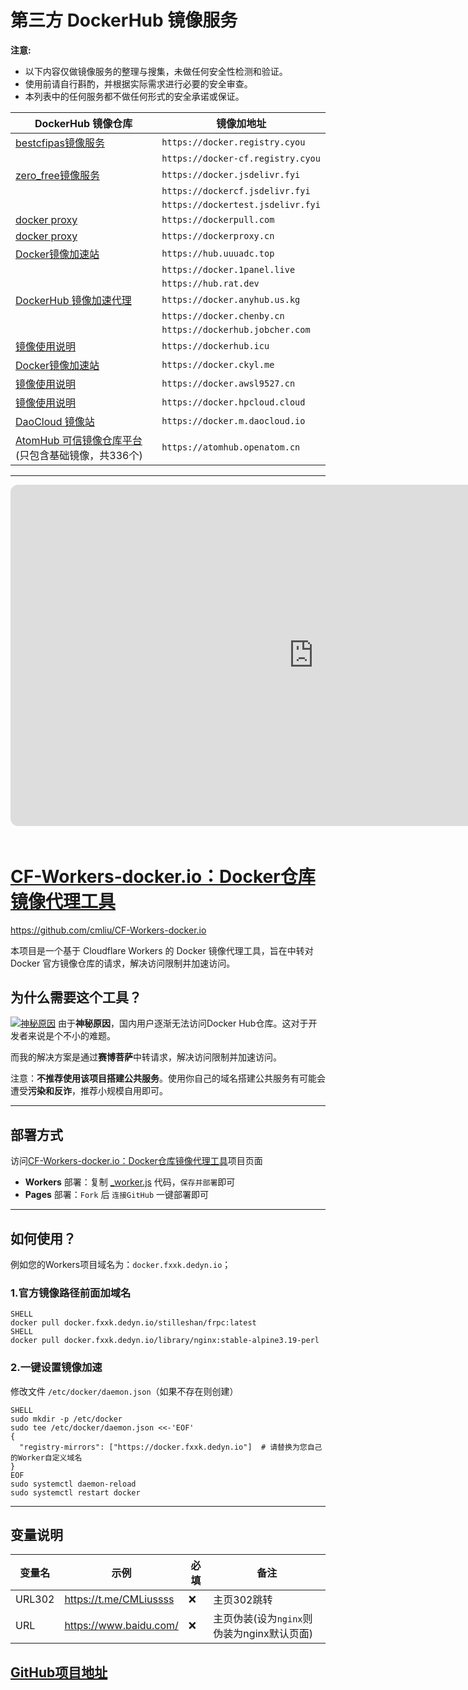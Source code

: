 # 第三方 DockerHub 镜像服务

**注意:**

- 以下内容仅做镜像服务的整理与搜集，未做任何安全性检测和验证。
- 使用前请自行斟酌，并根据实际需求进行必要的安全审查。
- 本列表中的任何服务都不做任何形式的安全承诺或保证。

| DockerHub 镜像仓库                                           | 镜像加地址                        |
| ------------------------------------------------------------ | --------------------------------- |
| [bestcfipas镜像服务](https://t.me/bestcfipas/1900)           | `https://docker.registry.cyou`    |
|                                                              | `https://docker-cf.registry.cyou` |
| [zero_free镜像服务](https://t.me/zero_free/80)               | `https://docker.jsdelivr.fyi`     |
|                                                              | `https://dockercf.jsdelivr.fyi`   |
|                                                              | `https://dockertest.jsdelivr.fyi` |
| [docker proxy](https://dockerpull.com/)                      | `https://dockerpull.com`          |
| [docker proxy](https://dockerproxy.cn/)                      | `https://dockerproxy.cn`          |
| [Docker镜像加速站](https://hub.uuuadc.top/)                  | `https://hub.uuuadc.top`          |
|                                                              | `https://docker.1panel.live`      |
|                                                              | `https://hub.rat.dev`             |
| [DockerHub 镜像加速代理](https://docker.anyhub.us.kg/)       | `https://docker.anyhub.us.kg`     |
|                                                              | `https://docker.chenby.cn`        |
|                                                              | `https://dockerhub.jobcher.com`   |
| [镜像使用说明](https://dockerhub.icu/)                       | `https://dockerhub.icu`           |
| [Docker镜像加速站](https://docker.ckyl.me/)                  | `https://docker.ckyl.me`          |
| [镜像使用说明](https://docker.awsl9527.cn/)                  | `https://docker.awsl9527.cn`      |
| [镜像使用说明](https://docker.hpcloud.cloud/)                | `https://docker.hpcloud.cloud`    |
| [DaoCloud 镜像站](https://github.com/DaoCloud/public-image-mirror) | `https://docker.m.daocloud.io`    |
| [AtomHub 可信镜像仓库平台](https://atomhub.openatom.cn/) (只包含基础镜像，共336个) | `https://atomhub.openatom.cn`     |

------

<iframe width="560" height="315" src="https://www.youtube.com/embed/l2jwq9CagNQ?si=ZCklhAtR-NfN2Aeb" title="YouTube video player" frameborder="0" allow="accelerometer; autoplay; clipboard-write; encrypted-media; gyroscope; picture-in-picture; web-share" referrerpolicy="strict-origin-when-cross-origin" allowfullscreen="" style="box-sizing: border-box; top: 0px; left: 0px; margin: 0px 0px 20px; width: 970px; height: 545.625px; border-radius: 12px;"></iframe>

# [CF-Workers-docker.io：Docker仓库镜像代理工具](https://github.com/cmliu/CF-Workers-docker.io)

https://github.com/cmliu/CF-Workers-docker.io

本项目是一个基于 Cloudflare Workers 的 Docker 镜像代理工具，旨在中转对 Docker 官方镜像仓库的请求，解决访问限制并加速访问。

## 为什么需要这个工具？

[![神秘原因](https://img.090227.xyz/file/dcdbd209203846c6b8fdf.png)](https://img.090227.xyz/file/dcdbd209203846c6b8fdf.png)
由于**神秘原因**，国内用户逐渐无法访问Docker Hub仓库。这对于开发者来说是个不小的难题。

而我的解决方案是通过**赛博菩萨**中转请求，解决访问限制并加速访问。

注意：**不推荐使用该项目搭建公共服务**。使用你自己的域名搭建公共服务有可能会遭受**污染和反诈**，推荐小规模自用即可。

------

## 部署方式

访问[CF-Workers-docker.io：Docker仓库镜像代理工具](https://github.com/cmliu/CF-Workers-docker.io)项目页面

- **Workers** 部署：复制 [_worker.js](https://github.com/cmliu/CF-Workers-docker.io/blob/main/_worker.js) 代码，`保存并部署`即可
- **Pages** 部署：`Fork` 后 `连接GitHub` 一键部署即可

------

## 如何使用？

例如您的Workers项目域名为：`docker.fxxk.dedyn.io`；

### 1.官方镜像路径前面加域名

```
SHELL
docker pull docker.fxxk.dedyn.io/stilleshan/frpc:latest
SHELL
docker pull docker.fxxk.dedyn.io/library/nginx:stable-alpine3.19-perl
```

### 2.一键设置镜像加速

修改文件 `/etc/docker/daemon.json`（如果不存在则创建）

```
SHELL
sudo mkdir -p /etc/docker
sudo tee /etc/docker/daemon.json <<-'EOF'
{
  "registry-mirrors": ["https://docker.fxxk.dedyn.io"]  # 请替换为您自己的Worker自定义域名
}
EOF
sudo systemctl daemon-reload
sudo systemctl restart docker
```

------

## 变量说明

| 变量名 | 示例                   | 必填 | 备注                                       |
| ------ | ---------------------- | ---- | ------------------------------------------ |
| URL302 | https://t.me/CMLiussss | ❌    | 主页302跳转                                |
| URL    | https://www.baidu.com/ | ❌    | 主页伪装(设为`nginx`则伪装为nginx默认页面) |



## [GitHub项目地址](https://github.com/cmliu/CF-Workers-docker.io)

